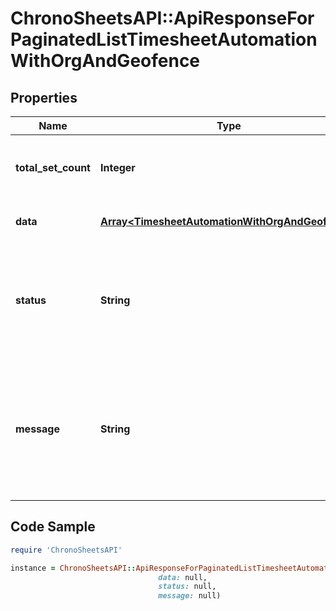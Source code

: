 # ChronoSheetsAPI::ApiResponseForPaginatedListTimesheetAutomationWithOrgAndGeofence

## Properties

Name | Type | Description | Notes
------------ | ------------- | ------------- | -------------
**total_set_count** | **Integer** | The count of total records that are being paginated | [optional] 
**data** | [**Array&lt;TimesheetAutomationWithOrgAndGeofence&gt;**](TimesheetAutomationWithOrgAndGeofence.md) | The main Data of the response | [optional] 
**status** | **String** | The API response status. Indicates if the request was successful, failed or was unauthorised. | [optional] 
**message** | **String** | A message to accompany the response status.  If the Status is failed, this message will hint why it failed and what you need to do. | [optional] 

## Code Sample

```ruby
require 'ChronoSheetsAPI'

instance = ChronoSheetsAPI::ApiResponseForPaginatedListTimesheetAutomationWithOrgAndGeofence.new(total_set_count: null,
                                 data: null,
                                 status: null,
                                 message: null)
```


